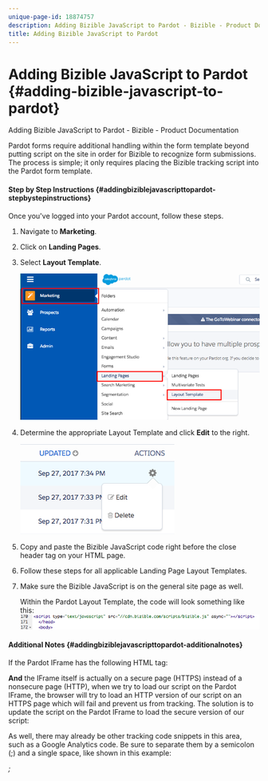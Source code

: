 ```yaml
---
unique-page-id: 18874757
description: Adding Bizible JavaScript to Pardot - Bizible - Product Documentation
title: Adding Bizible JavaScript to Pardot
---
```


# Adding Bizible JavaScript to Pardot {#adding-bizible-javascript-to-pardot}

Adding Bizible JavaScript to Pardot - Bizible - Product Documentation

Pardot forms require additional handling within the form template beyond putting script on the site in order for Bizible to recognize form submissions. The process is simple; it only requires placing the Bizible tracking script into the Pardot form template.

#### Step by Step Instructions {#addingbiziblejavascripttopardot-stepbystepinstructions}

Once you've logged into your Pardot account, follow these steps.

1. Navigate to **Marketing**.
1. Click on **Landing Pages**.
1. Select **Layout Template**.

   ![](assets/1-3.png)

1. Determine the appropriate Layout Template and click **Edit** to the right.

   ![](assets/2-1.png)

1. Copy and paste the Bizible JavaScript code right before the close header tag on your HTML page.

   *<script type="text/javascript" src="//cdn.bizible.com/scripts/bizible.js" async=""></script>*

1. Follow these steps for all applicable Landing Page Layout Templates.
1. Make sure the Bizible JavaScript is on the general site page as well.

   Within the Pardot Layout Template, the code will look something like this:   
   ![](assets/3.png)

#### Additional Notes {#addingbiziblejavascripttopardot-additionalnotes}

If the Pardot IFrame has the following HTML tag:

*<base href=" `http://go.pardot.com`">*

**And** the IFrame itself is actually on a secure page (HTTPS) instead of a nonsecure page (HTTP), when we try to load our script on the Pardot IFrame, the browser will try to load an HTTP version of our script on an HTTPS page which will fail and prevent us from tracking. The solution is to update the script on the Pardot IFrame to load the secure version of our script:

*<script type="text/javascript" src=" `https://cdn.bizible.com/scripts/bizible.js`" async=""></script>*

As well, there may already be other tracking code snippets in this area, such as a Google Analytics code. Be sure to separate them by a semicolon (;) and a single space, like shown in this example:

*<script type="text/javascript" src="//cdn.bizible.com/scripts/bizible.js" async=""></script>;<script async="true" type="othercode_example" src="otherfile_example.js" ></script>*

